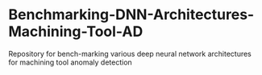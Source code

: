 # Benchmarking-DNN-Architectures-Machining-Tool-AD
Repository for bench-marking various deep neural network architectures for machining tool anomaly detection
